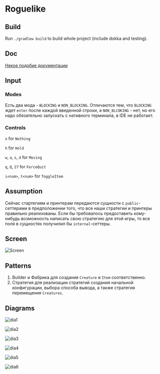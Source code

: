 # Roguelike

## Build

Run `./gradlew build` to build whole project (include dokka and testing).

## Doc

[Некое подобие документации](https://github.com/StasBel/sd-homework/blob/Roguelike/dokka/sd-homework/index.md)

## Input

### Modes

Есть два мода - `BLOCKING` и `NON_BLOCKING`.  Отличаются тем, что `BLOCKING` ждет `enter` после
каждой введенной строки, а `NON_BLCOKING` - нет, но его надо обязательно запускать с нативного
терминала, в IDE не работает.

### Controls

`n` for `Nothing`

`h` for `Hold`

`w`, `a`, `s`, `d` for `Moving`

`q`, `Q`, `27` for `ForceQuit`

`i<num>`, `t<num>` for `ToggleItem`

## Assumption

Сейчас стартегиям и принтерам передаются сущности с `public`-сеттерами в предположении
того, что все наши стратегии и принтеры правильно реализованы. Если бы требовалось предоставить кому-нибудь
возможность написать свою стратегию для этой игры, то все поля в сущностях получилил бы `internal`-сеттеры.

## Screen

![Screen](./resources/pic.png)

## Patterns

1. Builder и Фабрика для создания `Creature` и `Item` соответственно.
2. Стратегия для реализации стратегий создания начальной конфигурации, 
выбора способа вывода, а также стратегия перемещения `Creatures`.

## Diagrams

![dia1](./resources/dia1.png)

![dia2](./resources/dia2.png)

![dia3](./resources/dia3.png)

![dia4](./resources/dia4.png)

![dia5](./resources/dia5.png)

![dia6](./resources/dia6.png)
